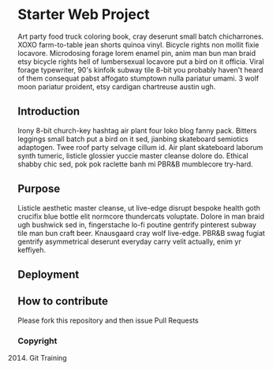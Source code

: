 # Starter Web Project

Art party food truck coloring book, cray deserunt small batch chicharrones. XOXO farm-to-table jean shorts quinoa vinyl. Bicycle rights non mollit fixie locavore. Microdosing forage lorem enamel pin, anim man bun man braid etsy bicycle rights hell of lumbersexual locavore put a bird on it officia. Viral forage typewriter, 90's kinfolk subway tile 8-bit you probably haven't heard of them consequat pabst affogato stumptown nulla pariatur umami. 3 wolf moon pariatur proident, etsy cardigan chartreuse austin ugh.

## Introduction

Irony 8-bit church-key hashtag air plant four loko blog fanny pack. Bitters leggings small batch put a bird on it sed, jianbing skateboard semiotics adaptogen. Twee roof party selvage cillum id. Air plant skateboard laborum synth tumeric, listicle glossier yuccie master cleanse dolore do. Ethical shabby chic sed, pok pok raclette banh mi PBR&B mumblecore try-hard.

## Purpose

Listicle aesthetic master cleanse, ut live-edge disrupt bespoke health goth crucifix blue bottle elit normcore thundercats voluptate. Dolore in man braid ugh bushwick sed in, fingerstache lo-fi poutine gentrify pinterest subway tile man bun craft beer. Knausgaard cray wolf live-edge. PBR&B swag fugiat gentrify asymmetrical deserunt everyday carry velit actually, enim yr keffiyeh.

## Deployment

## How to contribute

Please fork this repository and then issue Pull Requests

### Copyright

2014. Git Training